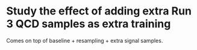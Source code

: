# Study the effect of adding extra Run 3 QCD samples as extra training

Comes on top of baseline + resampling + extra signal samples.
